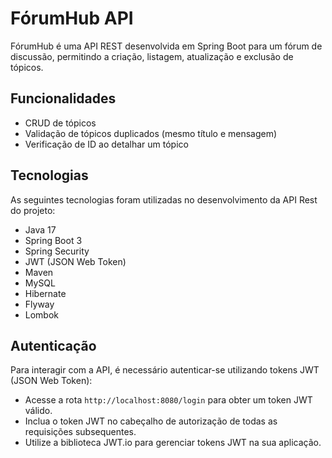 # FórumHub API

FórumHub é uma API REST desenvolvida em Spring Boot para um fórum de discussão, permitindo a criação, listagem, atualização e exclusão de tópicos.

##  Funcionalidades

- CRUD de tópicos
- Validação de tópicos duplicados (mesmo título e mensagem)
- Verificação de ID ao detalhar um tópico

## Tecnologias

As seguintes tecnologias foram utilizadas no desenvolvimento da API Rest do projeto:

- Java 17
- Spring Boot 3
- Spring Security
- JWT (JSON Web Token)
- Maven
- MySQL
- Hibernate
- Flyway
- Lombok

##  Autenticação

Para interagir com a API, é necessário autenticar-se utilizando tokens JWT (JSON Web Token):

- Acesse a rota `http://localhost:8080/login` para obter um token JWT válido.
- Inclua o token JWT no cabeçalho de autorização de todas as requisições subsequentes.
- Utilize a biblioteca JWT.io para gerenciar tokens JWT na sua aplicação.







